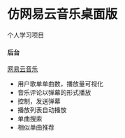 # 仿网易云音乐桌面版
个人学习项目


#### 后台
[网易云音乐](https://github.com/Binaryify/NeteaseCloudMusicApi)

* 用户歌单单曲数，播放量可视化
* 音乐评论以弹幕的形式播放
* 控制，发送弹幕
* 播放列表自动播放
* 单曲搜索
* 相似单曲推荐